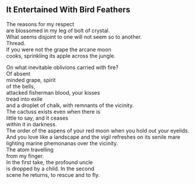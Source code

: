 It Entertained With Bird Feathers
---------------------------------
The reasons for my respect  
are blossomed in my leg of bolt of crystal.  
What seems disjoint to one will not seem so to another.  
Thread.  
If you were not the grape the arcane moon  
cooks, sprinkling its apple across the jungle.  
  
On what inevitable oblivions carried with fire?  
Of absent  
minded grape, spirit  
of the bells,  
attacked fisherman blood, your kisses  
tread into exile  
and a droplet of chalk, with remnants of the vicinity.  
The cactuss exists even when there is  
little to say, and it ceases  
within it in darkness.  
The order of the aspens of your red moon when you hold out your eyelids.  
And you love like a landscape and the vigil refreshes on its senile mare  
lighting marine phemonanas over the vicinity.  
The atom travelling  
from my finger.  
In the first take, the profound uncle  
is dropped by a child. In the second  
scene he returns, to rescue and to fly.  
